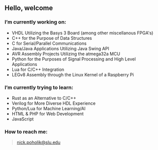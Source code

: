 ## Hello, welcome

### I’m currently working on: 
  - VHDL Utilizing the Basys 3 Board (among other miscellanous FPGA's)
  - C++ for the Purpose of Data Structures
  - C for Serial/Parallel Communications 
  - Java/Java Applications Utilizing Java Swing API
  - AVR Assembly Projects Utilizing the atmega32a MCU
  - Python for the Purposes of Signal Processing and High Level Applications
  - Lua for C/C++ Integration
  - LEGv8 Assembly through the Linux Kernel of a Raspberry Pi 

### I’m currently trying to learn:
  - Rust as an Alternative to C/C++
  - Verilog for More Diverse HDL Experience
  - Python/Lua for Machine Learning/AI
  - HTML & PHP for Web Development
  - JavaScript


### How to reach me: 
> nick.poholik@slu.edu



